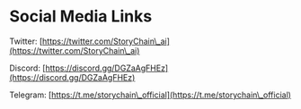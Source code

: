 # Social Media Links

Twitter: [https://twitter.com/StoryChain\_ai](https://twitter.com/StoryChain\_ai)

Discord: [https://discord.gg/DGZaAgFHEz](https://discord.gg/DGZaAgFHEz)

Telegram: [https://t.me/storychain\_official](https://t.me/storychain\_official)
